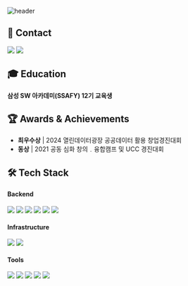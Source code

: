 ![header](https://capsule-render.vercel.app/api?type=waving&color=auto&height=280&text=hello%20ssuzyn!&descAlign=20)

## 📮 Contact
<p align="left">
  <a href="https://velog.io/@ssuzyn/series" target="_blank"><img src="https://img.shields.io/badge/Velog-20C997?style=for-the-badge&logo=Velog&logoColor=white"/></a>
  <a href="https://ssuzyn.tistory.com/" target="_blank"><img src="https://img.shields.io/badge/Tistory-000000?style=for-the-badge&logo=Tistory&logoColor=white"/></a>
</p>

## 🎓 Education
**삼성 SW 아카데미(SSAFY) 12기 교육생**

## 🏆 Awards & Achievements
- **최우수상** | 2024 열린데이터광장 공공데이터 활용 창업경진대회
- **동상** | 2021 공동 심화 창의﹒융합캠프 및 UCC 경진대회

## 🛠 Tech Stack

#### Backend
<div align="left">
  <img src="https://img.shields.io/badge/Spring Boot-6DB33F?style=flat&logo=Spring Boot&logoColor=white"/>
  <img src="https://img.shields.io/badge/JPA-59666C?style=flat&logo=Hibernate&logoColor=white"/>
  <img src="https://img.shields.io/badge/MyBatis-000000?style=flat&logo=MyBatis&logoColor=white"/>
  <img src="https://img.shields.io/badge/Flask-000000?style=flat&logo=Flask&logoColor=white"/>
  <img src="https://img.shields.io/badge/MySQL-4479A1?style=flat&logo=MySQL&logoColor=white"/>
  <img src="https://img.shields.io/badge/PostgreSQL-4169E1?style=flat&logo=PostgreSQL&logoColor=white"/>
</div>

#### Infrastructure
<div align="left">
  <img src="https://img.shields.io/badge/Amazon AWS-232F3E?style=flat&logo=Amazon AWS&logoColor=white"/>
  <img src="https://img.shields.io/badge/GitHub Actions-2088FF?style=flat&logo=GitHub Actions&logoColor=white"/>
</div>

#### Tools
<div align="left">
  <img src="https://img.shields.io/badge/Git-F05032?style=flat&logo=Git&logoColor=white"/>
  <img src="https://img.shields.io/badge/Postman-FF6C37?style=flat&logo=Postman&logoColor=white"/>
  <img src="https://img.shields.io/badge/Notion-000000?style=flat&logo=Notion&logoColor=white"/>
  <img src="https://img.shields.io/badge/Figma-F24E1E?style=flat&logo=Figma&logoColor=white"/>
  <img src="https://img.shields.io/badge/Swagger-85EA2D?style=flat&logo=Swagger&logoColor=white"/>
</div>

